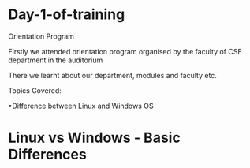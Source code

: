 # Day-1-of-training
Orientation Program

Firstly we attended orientation program organised by the faculty of CSE department in the auditorium

There we learnt about our department, modules and faculty etc.

Topics Covered:

•Difference between Linux and Windows OS
# Linux vs Windows - Basic Differences
